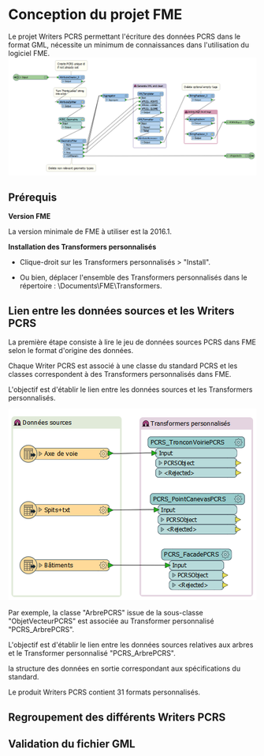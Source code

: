 # Conception du projet FME #
Le projet Writers PCRS permettant l'écriture des données PCRS dans le format GML, nécessite un minimum de connaissances dans l'utilisation du logiciel FME.
![](https://raw.githubusercontent.com/Veremes/doc_PCRS/master/Images/TP.PNG)

## Prérequis ##

**Version FME**

La version minimale de FME à utiliser est la 2016.1.

**Installation des Transformers personnalisés**

- Clique-droit sur les Transformers personnalisés > "Install".

- Ou bien, déplacer l'ensemble des Transformers personnalisés dans le répertoire : \Documents\FME\Transformers.

## Lien entre les données sources et les Writers PCRS ##

La première étape consiste à lire le jeu de données sources PCRS dans FME selon le format d'origine des données.

Chaque Writer PCRS est associé à une classe du standard PCRS et les classes correspondent à des Transformers personnalisés dans FME.

L'objectif est d'établir le lien entre les données sources et les Transformers personnalisés.

![](https://raw.githubusercontent.com/Veremes/doc_PCRS/master/Images/donnees_sources.PNG)

Par exemple, la classe "ArbrePCRS" issue de la sous-classe "ObjetVecteurPCRS" est associée au Transformer personnalisé "PCRS_ArbrePCRS".

L'objectif est d'établir le lien entre les données sources relatives aux arbres et le Transformer personnalisé "PCRS_ArbrePCRS".

la structure des données en sortie correspondant aux spécifications du standard.




Le produit Writers PCRS contient 31 formats personnalisés.
## Regroupement des différents Writers PCRS ##

## Validation du fichier GML ##
